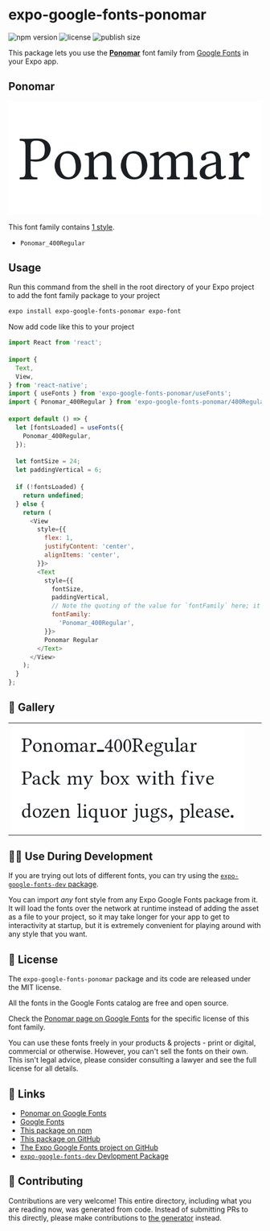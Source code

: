 # expo-google-fonts-ponomar

![npm version](https://flat.badgen.net/npm/v/expo-google-fonts-ponomar)
![license](https://flat.badgen.net/github/license/expo/google-fonts)
![publish size](https://flat.badgen.net/packagephobia/install/expo-google-fonts-ponomar)

This package lets you use the [**Ponomar**](https://fonts.google.com/specimen/Ponomar) font family from [Google Fonts](https://fonts.google.com/) in your Expo app.

## Ponomar

![Ponomar](./font-family.png)

This font family contains [1 style](#-gallery).

- `Ponomar_400Regular`

## Usage

Run this command from the shell in the root directory of your Expo project to add the font family package to your project
```sh
expo install expo-google-fonts-ponomar expo-font
```

Now add code like this to your project
```js
import React from 'react';

import {
  Text,
  View,
} from 'react-native';
import { useFonts } from 'expo-google-fonts-ponomar/useFonts';
import { Ponomar_400Regular } from 'expo-google-fonts-ponomar/400Regular';

export default () => {
  let [fontsLoaded] = useFonts({
    Ponomar_400Regular,
  });

  let fontSize = 24;
  let paddingVertical = 6;

  if (!fontsLoaded) {
    return undefined;
  } else {
    return (
      <View
        style={{
          flex: 1,
          justifyContent: 'center',
          alignItems: 'center',
        }}>
        <Text
          style={{
            fontSize,
            paddingVertical,
            // Note the quoting of the value for `fontFamily` here; it expects a string!
            fontFamily:
              'Ponomar_400Regular',
          }}>
          Ponomar Regular
        </Text>
      </View>
    );
  }
};

```

## 🔡 Gallery


||||
|-|-|-|
|![Ponomar_400Regular](.//400Regular/Ponomar_400Regular.ttf.png)||||


## 👩‍💻 Use During Development

If you are trying out lots of different fonts, you can try using the [`expo-google-fonts-dev` package](https://github.com/freeboub/google-fonts/tree/master/font-packages/dev#readme).

You can import *any* font style from any Expo Google Fonts package from it. It will load the fonts
over the network at runtime instead of adding the asset as a file to your project, so it may take longer
for your app to get to interactivity at startup, but it is extremely convenient
for playing around with any style that you want.

## 📖 License

The `expo-google-fonts-ponomar` package and its code are released under the MIT license.

All the fonts in the Google Fonts catalog are free and open source.

Check the [Ponomar page on Google Fonts](https://fonts.google.com/specimen/Ponomar) for the specific license of this font family.

You can use these fonts freely in your products & projects - print or digital, commercial or otherwise. However, you can't sell the fonts on their own. This isn't legal advice, please consider consulting a lawyer and see the full license for all details.

## 🔗 Links

- [Ponomar on Google Fonts](https://fonts.google.com/specimen/Ponomar)
- [Google Fonts](https://fonts.google.com/)
- [This package on npm](https://www.npmjs.com/package/expo-google-fonts-ponomar)
- [This package on GitHub](https://github.com/freeboub/google-fonts/tree/master/font-packages/ponomar)
- [The Expo Google Fonts project on GitHub](https://github.com/freeboub/google-fonts)
- [`expo-google-fonts-dev` Devlopment Package](https://github.com/freeboub/google-fonts/tree/master/font-packages/dev)

## 🤝 Contributing

Contributions are very welcome! This entire directory, including what you are reading now, was generated from code. Instead of submitting PRs to this directly, please make contributions to [the generator](https://github.com/freeboub/google-fonts/tree/master/packages/generator) instead.

